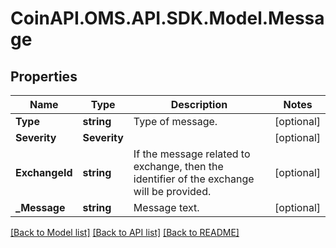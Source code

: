 # CoinAPI.OMS.API.SDK.Model.Message
## Properties

Name | Type | Description | Notes
------------ | ------------- | ------------- | -------------
**Type** | **string** | Type of message. | [optional] 
**Severity** | **Severity** |  | [optional] 
**ExchangeId** | **string** | If the message related to exchange, then the identifier of the exchange will be provided. | [optional] 
**_Message** | **string** | Message text. | [optional] 

[[Back to Model list]](../README.md#documentation-for-models) [[Back to API list]](../README.md#documentation-for-api-endpoints) [[Back to README]](../README.md)

